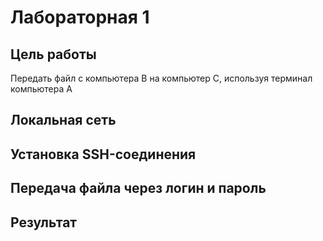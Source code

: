 # Лабораторная 1
## Цель работы
Передать файл с компьютера B на компьютер C, используя терминал компьютера А
## Локальная сеть

## Установка SSH-соединения

## Передача файла через логин и пароль

## Результат
